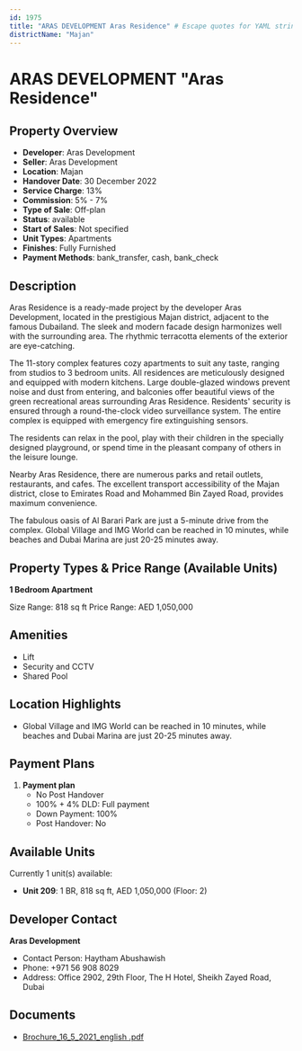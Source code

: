 ```yaml
---
id: 1975
title: "ARAS DEVELOPMENT Aras Residence" # Escape quotes for YAML string
districtName: "Majan"
---
```


# ARAS DEVELOPMENT "Aras Residence"

## Property Overview
- **Developer**: Aras Development
- **Seller**: Aras Development
- **Location**: Majan
- **Handover Date**: 30 December 2022
- **Service Charge**: 13%
- **Commission**: 5% - 7%
- **Type of Sale**: Off-plan
- **Status**: available
- **Start of Sales**: Not specified
- **Unit Types**: Apartments
- **Finishes**: Fully Furnished
- **Payment Methods**: bank_transfer, cash, bank_check

## Description
Aras Residence is a ready-made project by the developer Aras Development, located in the prestigious Majan district, adjacent to the famous Dubailand. The sleek and modern facade design harmonizes well with the surrounding area. The rhythmic terracotta elements of the exterior are eye-catching.

The 11-story complex features cozy apartments to suit any taste, ranging from studios to 3 bedroom units. All residences are meticulously designed and equipped with modern kitchens. Large double-glazed windows prevent noise and dust from entering, and balconies offer beautiful views of the green recreational areas surrounding Aras Residence. Residents' security is ensured through a round-the-clock video surveillance system. The entire complex is equipped with emergency fire extinguishing sensors.

The residents can relax in the pool, play with their children in the specially designed playground, or spend time in the pleasant company of others in the leisure lounge.

Nearby Aras Residence, there are numerous parks and retail outlets, restaurants, and cafes. The excellent transport accessibility of the Majan district, close to Emirates Road and Mohammed Bin Zayed Road, provides maximum convenience.

The fabulous oasis of Al Barari Park are just a 5-minute drive from the complex. Global Village and IMG World can be reached in 10 minutes, while beaches and Dubai Marina are just 20-25 minutes away.

## Property Types & Price Range (Available Units)
**1 Bedroom Apartment**

Size Range: 818 sq ft
Price Range: AED 1,050,000

## Amenities
- Lift
- Security and CCTV
- Shared Pool

## Location Highlights
- Global Village and IMG World can be reached in 10 minutes, while beaches and Dubai Marina are just 20-25 minutes away.

## Payment Plans
1. **Payment plan**
   - No Post Handover
   - 100% + 4% DLD: Full payment
   - Down Payment: 100%
   - Post Handover: No

## Available Units
Currently 1 unit(s) available:
- **Unit 209**: 1 BR, 818 sq ft, AED 1,050,000 (Floor: 2)

## Developer Contact
**Aras Development**
- Contact Person: Haytham Abushawish
- Phone: +971 56 908 8029
- Address: Office 2902, 29th Floor, The H Hotel, Sheikh Zayed Road, Dubai

## Documents
- [Brochure_16_5_2021_english .pdf](https://cdn.geniemap.net/2024/05/22/K8GUsp144YWKUmdtXP6fzUrV1GukmY4KZpkv1zxk.pdf)
